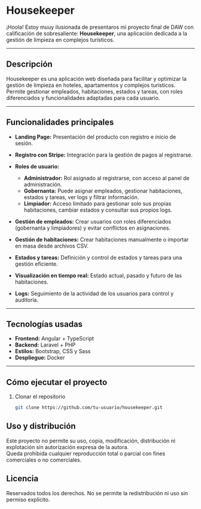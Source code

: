 # Housekeeper

¡Hoola! Estoy muuy ilusionada de presentaros mi proyecto final de DAW con calificación de sobresaliente: **Housekeeper**, una aplicación dedicada a la gestión de limpieza en complejos turísticos.

---

## Descripción

Housekeeper es una aplicación web diseñada para facilitar y optimizar la gestión de limpieza en hoteles, apartamentos y complejos turísticos. Permite gestionar empleados, habitaciones, estados y tareas, con roles diferenciados y funcionalidades adaptadas para cada usuario.

---

## Funcionalidades principales

- **Landing Page:** Presentación del producto con registro e inicio de sesión.
- **Registro con Stripe:** Integración para la gestión de pagos al registrarse.
- **Roles de usuario:**
  - **Administrador:** Rol asignado al registrarse, con acceso al panel de administración.
  - **Gobernanta:** Puede asignar empleados, gestionar habitaciones, estados y tareas, ver logs y filtrar información.
  - **Limpiador:** Acceso limitado para gestionar solo sus propias habitaciones, cambiar estados y consultar sus propios logs.

- **Gestión de empleados:** Crear usuarios con roles diferenciados (gobernanta y limpiadores) y evitar conflictos en asignaciones.
- **Gestión de habitaciones:** Crear habitaciones manualmente o importar en masa desde archivos CSV.
- **Estados y tareas:** Definición y control de estados y tareas para una gestión eficiente.
- **Visualización en tiempo real:** Estado actual, pasado y futuro de las habitaciones.
- **Logs:** Seguimiento de la actividad de los usuarios para control y auditoría.

---

## Tecnologías usadas

- **Frontend:** Angular + TypeScript
- **Backend:** Laravel + PHP
- **Estilos:** Bootstrap, CSS y Sass
- **Despliegue:** Docker

---

## Cómo ejecutar el proyecto

1. Clonar el repositorio  
   ```bash
   git clone https://github.com/tu-usuario/housekeeper.git

## Uso y distribución

Este proyecto no permite su uso, copia, modificación, distribución ni explotación sin autorización expresa de la autora.  
Queda prohibida cualquier reproducción total o parcial con fines comerciales o no comerciales.

## Licencia

Reservados todos los derechos. No se permite la redistribución ni uso sin permiso explícito.


